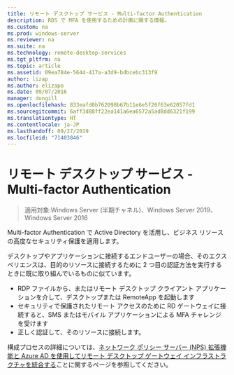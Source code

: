 ```yaml
---
title: リモート デスクトップ サービス - Multi-factor Authentication
description: RDS で MFA を使用するための計画に関する情報。
ms.custom: na
ms.prod: windows-server
ms.reviewer: na
ms.suite: na
ms.technology: remote-desktop-services
ms.tgt_pltfrm: na
ms.topic: article
ms.assetid: 09ea784e-5644-417a-a3d9-bdbcebc313f9
author: lizap
ms.author: elizapo
ms.date: 09/07/2016
manager: dongill
ms.openlocfilehash: 833eafd0b762098b67b11e6e5f26f63e62057fd1
ms.sourcegitcommit: 6aff3d88ff22ea141a6ea6572a5ad8dd6321f199
ms.translationtype: HT
ms.contentlocale: ja-JP
ms.lasthandoff: 09/27/2019
ms.locfileid: "71403846"
---
```

# <a name="remote-desktop-services---multi-factor-authentication"></a>リモート デスクトップ サービス - Multi-factor Authentication

>適用対象:Windows Server (半期チャネル)、Windows Server 2019、Windows Server 2016

Multi-factor Authentication で Active Directory を活用し、ビジネス リソースの高度なセキュリティ保護を適用します。

デスクトップやアプリケーションに接続するエンドユーザーの場合、そのエクスペリエンスは、目的のリソースに接続するために 2 つ目の認証方法を実行するときに既に取り組んでいるものに似ています。
- RDP ファイルから、またはリモート デスクトップ クライアント アプリケーションを介して、デスクトップまたは RemoteApp を起動します
- セキュリティで保護されたリモート アクセスのために RD ゲートウェイに接続すると、SMS またはモバイル アプリケーションによる MFA チャレンジを受けます
- 正しく認証して、そのリソースに接続します。

構成プロセスの詳細については、[ネットワーク ポリシー サーバー (NPS) 拡張機能と Azure AD を使用してリモート デスクトップ ゲートウェイ インフラストラクチャを統合する](https://docs.microsoft.com/azure/multi-factor-authentication/nps-extension-remote-desktop-gateway)ことに関するページを参照してください。
